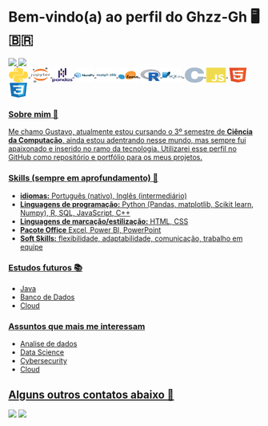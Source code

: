 # Bem-vindo(a) ao perfil do Ghzz-Gh 🖥️🇧🇷

 <div>
   <a href="https://github.com/Ghzz-Gh">
   <img height="180em" src="https://github-readme-stats.vercel.app/api?username=Ghzz-Gh&show_icons=true&theme=tokyonight&include_all_commits=true&count_private=true"/>
   <img height="180em" src="https://github-readme-stats.vercel.app/api/top-langs/?username=Ghzz-Gh&layout=compact&langs_count=6&theme=tokyonight"/>
</div>
    
<div style="display: inline_block">
  <img align="center" alt="py" height="30" width="40" src="https://raw.githubusercontent.com/devicons/devicon/master/icons/python/python-plain.svg">
  <img align="center" alt="jupyter" height="30" width="40" src="https://raw.githubusercontent.com/devicons/devicon/master/icons/jupyter/jupyter-original-wordmark.svg">
  <img align="center" alt="Pandas" height="30" width="40" src="https://raw.githubusercontent.com/devicons/devicon/master/icons/pandas/pandas-original-wordmark.svg">
  <img align="center" alt="Numpy" height="30" width="40" src="https://raw.githubusercontent.com/devicons/devicon/master/icons/numpy/numpy-original-wordmark.svg">
  <img align="center" alt="Matplotlib" height="30" width="40" src="https://raw.githubusercontent.com/devicons/devicon/master/icons/matplotlib/matplotlib-original-wordmark.svg">
  <img align="center" alt="ScikitLearn" height="30" width="40" src="https://raw.githubusercontent.com/devicons/devicon/master/icons/scikitlearn/scikitlearn-original.svg">
  <img align="center" alt="R" height="30" width="40" src="https://raw.githubusercontent.com/devicons/devicon/master/icons/r/r-original.svg">
  <img align="center" alt="SQLlite" height="30" width="40" src="https://raw.githubusercontent.com/devicons/devicon/master/icons/sqlite/sqlite-original-wordmark.svg">
  <img align="center" alt="C" height="30" width="40" src="https://raw.githubusercontent.com/devicons/devicon/master/icons/c/c-original.svg">
  <img align="center" alt="Js" height="30" width="40" src="https://raw.githubusercontent.com/devicons/devicon/master/icons/javascript/javascript-plain.svg">
  <img align="center" alt="HTML" height="30" width="40" src="https://raw.githubusercontent.com/devicons/devicon/master/icons/html5/html5-original.svg">
  <img align="center" alt="CSS" height="30" width="40" src="https://raw.githubusercontent.com/devicons/devicon/master/icons/css3/css3-original.svg">
</div>

### Sobre mim 👤	
Me chamo Gustavo, atualmente estou cursando o 3º semestre de **Ciência da Computação**, ainda estou adentrando nesse mundo, mas sempre fui apaixonado e inserido no ramo da tecnologia. Utilizarei esse perfil no GitHub como repositório e portfólio para os meus projetos.  

### Skills (sempre em aprofundamento) 🔎
* **idiomas:** Português (nativo), Inglês (intermediário)
* **Linguagens de programação:** Python (Pandas, matplotlib, Scikit learn, Numpy), R, SQL, JavaScript, C++
* **Linguagens de marcação/estilização:** HTML, CSS
* **Pacote Office** Excel, Power BI, PowerPoint
* **Soft Skills:** flexibilidade, adaptabilidade, comunicação, trabalho em equipe

### Estudos futuros 📚
* Java
* Banco de Dados
* Cloud

### Assuntos que mais me interessam 
* Analise de dados
* Data Science
* Cybersecurity 
* Cloud

## Alguns outros contatos abaixo 📨
<div>
  <a href="https://www.linkedin.com/in/GustavoSantosGSDEV" target="_blank"><img src="https://img.shields.io/badge/-LinkedIn-%230077B5?style=for-the-badge&logo=linkedin&logoColor=white" target="_blank"></a> 
  <a href = "mailto:contatogustavosantosgs@gmail.com"><img src="https://img.shields.io/badge/-Gmail-%23333?style=for-the-badge&logo=gmail&logoColor=white" target="_blank"></a>
</div>
